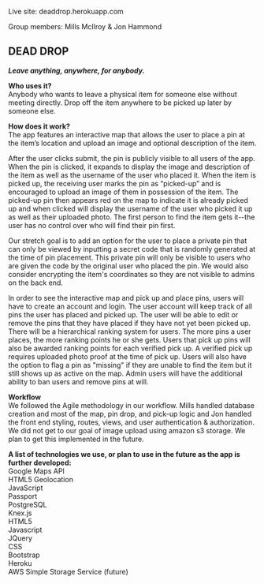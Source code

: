 Live site:
deaddrop.herokuapp.com

Group members: Mills McIlroy & Jon Hammond

DEAD DROP
--------
***Leave anything, anywhere, for anybody.***

**Who uses it?**   
Anybody who wants to leave a physical item for someone else without meeting directly. Drop off the item anywhere to be picked up later by someone else. 

**How does it work?**  
The app features an interactive map that allows the user to place a pin at the item’s location and upload an image and optional description of the item.  

After the user clicks submit, the pin is publicly visible to all users of the app. When the pin is clicked, it expands to display the image and description of the item as well as the username of the user who placed it. When the item is picked up, the receiving user marks the pin as “picked-up” and is encouraged to upload an image of them in possession of the item. The picked-up pin then appears red on the map to indicate it is already picked up and when clicked will display the username of the user who picked it up as well as their uploaded photo. The first person to find the item gets it--the user has no control over who will find their pin first.

Our stretch goal is to add an option for the user to place a private pin that can only be viewed by inputting a secret code that is randomly generated at the time of pin placement. This private pin will only be visible to users who are given the code by the original user who placed the pin. We would also consider encrypting the item's coordinates so they are not visible to admins on the back end.

In order to see the interactive map and pick up and place pins, users will have to create an account and login. The user account will keep track of all pins the user has placed and picked up. The user will be able to edit or remove the pins that they have placed if they have not yet been picked up. There will be a hierarchical ranking system for users. The more pins a user places, the more ranking points he or she gets. Users that pick up pins will also be awarded ranking points for each verified pick up. A verified pick up requires uploaded photo proof at the time of pick up. Users will also have the option to flag a pin as "missing" if they are unable to find the item but it still shows up as active on the map. Admin users will have the additional ability to ban users and remove pins at will.

**Workflow**  
We followed the Agile methodology in our workflow. Mills handled database creation and most of the map, pin drop, and pick-up logic and Jon handled the front end styling, routes, views, and user authentication & authorization. We did not get to our goal of image upload using amazon s3 storage. We plan to get this implemented in the future.

**A list of technologies we use, or plan to use in the future as the app is further developed:**  
Google Maps API  
HTML5 Geolocation  
JavaScript   
Passport    
PostgreSQL  
Knex.js  
HTML5  
Javascript  
JQuery  
CSS  
Bootstrap  
Heroku  
AWS Simple Storage Service (future)
